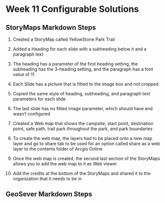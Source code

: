 # Week 11 Configurable Solutions

##  StoryMaps Markdown Steps

1. Created a StoryMap called YellowStone Park Trail
   
2.  Added a Heading for each slide with a subheading below it and a paragraph text


3. The heading has a parameter of the first heading setting, the subheading has the 3-heading setting, and the paragraph has a font value of 11

4. Each Slide has a picture that is fitted to the image box and not cropped
   
5. Copied the same style of heading, subheading, and paragraph text parameters for each slide
   
6. The last slide has no fitted image parameter, which should have and wasn’t configured
  
7. Created a Web map that shows the campsite, start point, destination point, safe path, trail park throughout the park, and park boundaries
   
8. To create the web map, the layers had to be placed onto a new map layer and go to share tab to be used for an option called share as a web layer to the contents folder of Arcgis Online
   
9.  Once the web map is created, the second last section of the StoryMaps allows you to add the web map to it as Web viewer
   
10. Add the credits at the bottom of the StoryMaps and shared it to the organization that it needs to be in


## GeoSever Markdown Steps
